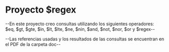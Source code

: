 # Proyecto $regex

--En este proyecto creo consultas utilizando los siguientes operadores: $eq, $gt, $gte, $in, $lt, $lte, $ne, $nin, $and, $not, $nor, $or y $regex--

--Las referencias usadas y los resultados de las consultas se encuentran en el PDF de la carpeta doc--